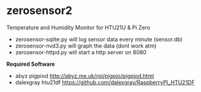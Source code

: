# zerosensor2
Temperature and Humidity Monitor for HTU21U &amp; Pi Zero

* zerosensor-sqlite.py will log sensor data every minute (sensor.db)
* zerosensor-nvd3.py will graph the data (dont work atm)
* zerosensor-httpd.py will start a http server on 8080


**Required Software**

* abyz pigpiod http://abyz.me.uk/rpi/pigpio/pigpiod.html
* dalexgray htu21df https://github.com/dalexgray/RaspberryPI_HTU21DF
